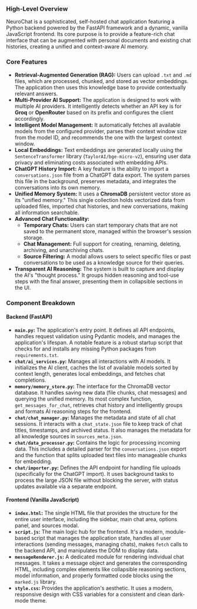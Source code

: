 ### High-Level Overview

NeuroChat is a sophisticated, self-hosted chat application featuring a Python backend powered by the FastAPI framework and a dynamic, vanilla JavaScript frontend. Its core purpose is to provide a feature-rich chat interface that can be augmented with personal documents and existing chat histories, creating a unified and context-aware AI memory.

### Core Features

*   **Retrieval-Augmented Generation (RAG):** Users can upload `.txt` and `.md` files, which are processed, chunked, and stored as vector embeddings. The application then uses this knowledge base to provide contextually relevant answers.
*   **Multi-Provider AI Support:** The application is designed to work with multiple AI providers. It intelligently detects whether an API key is for **Groq** or **OpenRouter** based on its prefix and configures the client accordingly.
*   **Intelligent Model Management:** It automatically fetches all available models from the configured provider, parses their context window size from the model ID, and recommends the one with the largest context window.
*   **Local Embeddings:** Text embeddings are generated locally using the `SentenceTransformer` library (`TaylorAI/bge-micro-v2`), ensuring user data privacy and eliminating costs associated with embedding APIs.
*   **ChatGPT History Import:** A key feature is the ability to import a `conversations.json` file from a ChatGPT data export. The system parses this file in the background, preserves metadata, and integrates the conversations into its own memory.
*   **Unified Memory System:** It uses a **ChromaDB** persistent vector store as its "unified memory." This single collection holds vectorized data from uploaded files, imported chat histories, and new conversations, making all information searchable.
*   **Advanced Chat Functionality:**
    *   **Temporary Chats:** Users can start temporary chats that are not saved to the permanent store, managed within the browser's session storage.
    *   **Chat Management:** Full support for creating, renaming, deleting, archiving, and unarchiving chats.
    *   **Source Filtering:** A modal allows users to select specific files or past conversations to be used as a knowledge source for their queries.
*   **Transparent AI Reasoning:** The system is built to capture and display the AI's "thought process." It groups hidden reasoning and tool-use steps with the final answer, presenting them in collapsible sections in the UI.

### Component Breakdown

#### Backend (FastAPI)

*   **`main.py`:** The application's entry point. It defines all API endpoints, handles request validation using Pydantic models, and manages the application's lifespan. A notable feature is a robust startup script that checks for and installs any missing Python packages from `requirements.txt`.
*   **`chat/ai_services.py`:** Manages all interactions with AI models. It initializes the AI client, caches the list of available models sorted by context length, generates local embeddings, and fetches chat completions.
*   **`memory/memory_store.py`:** The interface for the ChromaDB vector database. It handles saving new data (file chunks, chat messages) and querying the unified memory. Its most complex function, `get_messages_for_chat`, retrieves chat history and intelligently groups and formats AI reasoning steps for the frontend.
*   **`chat/chat_manager.py`:** Manages the metadata and state of all chat sessions. It interacts with a `chat_state.json` file to keep track of chat titles, timestamps, and archived status. It also manages the metadata for all knowledge sources in `sources_meta.json`.
*   **`chat/data_processor.py`:** Contains the logic for processing incoming data. This includes a detailed parser for the `conversations.json` export and the function that splits uploaded text files into manageable chunks for embedding.
*   **`chat/importer.py`:** Defines the API endpoint for handling file uploads (specifically for the ChatGPT import). It uses background tasks to process the large JSON file without blocking the server, with status updates available via a separate endpoint.

#### Frontend (Vanilla JavaScript)

*   **`index.html`:** The single HTML file that provides the structure for the entire user interface, including the sidebar, main chat area, options panel, and sources modal.
*   **`script.js`:** The main logic hub for the frontend. It's a modern, module-based script that manages the application state, handles all user interactions (sending messages, managing chats), makes `fetch` calls to the backend API, and manipulates the DOM to display data.
*   **`messageRenderer.js`:** A dedicated module for rendering individual chat messages. It takes a message object and generates the corresponding HTML, including complex elements like collapsible reasoning sections, model information, and properly formatted code blocks using the `marked.js` library.
*   **`style.css`:** Provides the application's aesthetic. It uses a modern, responsive design with CSS variables for a consistent and clean dark-mode theme.
